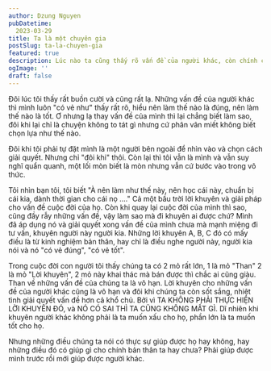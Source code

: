 ```yaml
---
author: Dzung Nguyen
pubDatetime:
  2023-03-29
title: Ta là một chuyên gia
postSlug: ta-la-chuyen-gia
featured: true
description: Lúc nào ta cũng thấy rõ vấn đề của người khác, còn chính chúng ta thì sao
ogImage: ''
draft: false
---
```

Đôi lúc tôi thấy rất buồn cười và cũng rất lạ. Những vấn đề của người khác thì mình luôn "có vẻ như" thấy rất rõ, hiểu nên làm thế nào là đúng, nên làm thế nào là tốt. Ơ nhưng lạ thay vấn đề của mình thì lại chẳng biết làm sao, đôi khi lại chỉ là chuyện không to tát gì nhưng cứ phân vân miết không biết chọn lựa như thế nào.

Đôi khi tôi phải tự đặt mình là một người bên ngoài để nhìn vào và chọn cách giải quyết. Nhưng chỉ "đôi  khi" thôi. Còn lại thì tôi vẫn là mình và vẫn suy nghĩ quẩn quanh, một lối mòn biết là mòn nhưng vẫn cứ bước vào trong vô thức.

Tôi nhìn bạn tôi, tôi biết "À nên làm như thế này, nên học cái này, chuẩn bị cái kia, dành thời gian cho cái nọ ...." Cả một bầu trời lời khuyên và giải pháp cho vấn đề cuộc đời của họ. Còn khi quay lại cuộc đời của mình thì sao, cũng đầy rẫy những vấn đề, vậy làm sao mà đi khuyên ai được chứ? Mình đã áp dụng nó và giải quyết xong vấn đề của mình chưa mà mạnh miệng đi tư vấn, khuyên người này người kia. Những lời khuyên A, B, C đó có mấy điều là từ kinh nghiệm bản thân, hay chỉ là điều nghe người này, người kia nói và nó "có vẻ đúng", "có vẻ tốt".

Trong cuộc đời con người tôi thấy chúng ta có 2 mỏ rất lớn, 1 là mỏ "Than" 2 là mỏ "Lời khuyên", 2 mỏ này khai thác mà bán được thì chắc ai cũng giàu. Than về những vấn đề của chúng ta là vô hạn. Lời khuyên cho những vấn đề của người khác cũng là vô hạn và đôi khi chúng ta còn sốt sắng, nhiệt tình giải quyết vấn đề hơn cả khổ chủ. Bởi vì TA KHÔNG PHẢI THỰC HIỆN LỜI KHUYÊN ĐÓ, và NÓ CÓ SAI THÌ TA CŨNG KHÔNG MẤT GÌ. Dĩ nhiên khi khuyên người khác không phải là ta muốn xấu cho họ, phần lớn là ta muốn tốt cho họ. 

Nhưng những điều chúng ta nói có thực sự giúp được họ hay không, hay những điều đó có giúp gì cho chính bản thân ta hay chưa? Phải giúp được mình trước rồi mới giúp được người khác.